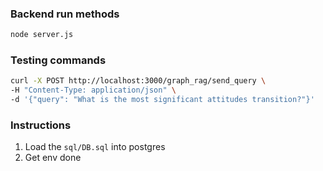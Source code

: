 ### Backend run methods
```bash
node server.js
```


### Testing commands
```bash
curl -X POST http://localhost:3000/graph_rag/send_query \ 
-H "Content-Type: application/json" \
-d '{"query": "What is the most significant attitudes transition?"}'
```


### Instructions
1. Load the ```sql/DB.sql``` into postgres
2. Get env done